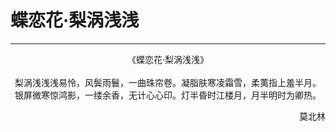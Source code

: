 # 蝶恋花·梨涡浅浅
***
<center>
《蝶恋花·梨涡浅浅》<br>
<br>
梨涡浅浅浅易怜，风鬓雨鬟，一曲珠帘卷。凝脂肤寒凌霜雪，柔荑指上羞半月。<br>
银屏微寒惊鸿影，一缕余香，无计心心印。灯半昏时江楼月，月半明时为卿热。<br>
</center>

<p align="right">莫北林</p>